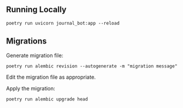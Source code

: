 ## Running Locally
```
poetry run uvicorn journal_bot:app --reload
```

## Migrations
Generate migration file:
```
poetry run alembic revision --autogenerate -m "migration message"
```
Edit the migration file as appropriate.

Apply the migration:
```
poetry run alembic upgrade head
```
